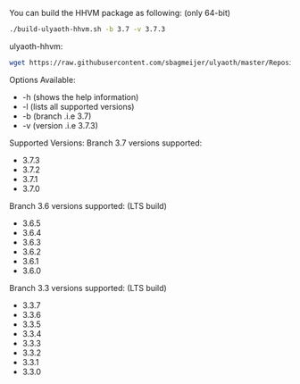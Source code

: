 You can build the HHVM package as following: (only 64-bit)

```bash
./build-ulyaoth-hhvm.sh -b 3.7 -v 3.7.3
```
ulyaoth-hhvm:
```bash
wget https://raw.githubusercontent.com/sbagmeijer/ulyaoth/master/Repository/ulyaoth-hhvm/build-ulyaoth-hhvm.sh ; chmod +x build-ulyaoth-hhvm.sh ; ./build-ulyaoth-hhvm.sh -b 3.7 -v 3.7.3
```

Options Available:
* -h (shows the help information)
* -l (lists all supported versions)
* -b (branch .i.e 3.7)
* -v (version .i.e 3.7.3)

Supported Versions:
Branch 3.7 versions supported:
* 3.7.3
* 3.7.2
* 3.7.1
* 3.7.0

Branch 3.6 versions supported: (LTS build)
* 3.6.5
* 3.6.4
* 3.6.3
* 3.6.2
* 3.6.1
* 3.6.0

Branch 3.3 versions supported: (LTS build)
* 3.3.7
* 3.3.6
* 3.3.5
* 3.3.4
* 3.3.3
* 3.3.2
* 3.3.1
* 3.3.0

